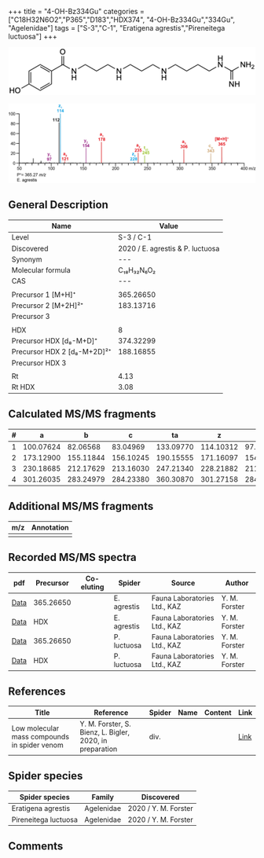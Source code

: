 +++
title = "4-OH-Bz334Gu"
categories = ["C18H32N6O2","P365","D183","HDX374",
"4-OH-Bz334Gu","334Gu",
"Agelenidae"]
tags = ["S-3","C-1",
"Eratigena agrestis","Pireneitega luctuosa"]
+++

![](/img/4-OH-Bz334Gu.png)

![](/img_MSMS/365_4-OH-Bz334Gu_Ea.png?classes=border)

## General Description

| Name                       | Value              |
|----------------------------|--------------------|
| Level                      | S-3 / C-1          |
| Discovered                 | 2020 / E. agrestis & P. luctuosa |
| Synonym                    | ---                |
| Molecular formula          | C₁₈H₃₂N₆O₂                   |
| CAS                        | ---                |
|                            |                    |
| Precursor 1 [M+H]⁺         | 365.26650                   |
| Precursor 2 [M+2H]²⁺       | 183.13716                   |
| Precursor 3                |                    |
|                            |                    |
| HDX                        | 8                   |
| Precursor HDX   [d₈-M+D]⁺   | 374.32299                   |
| Precursor HDX 2 [d₈-M+2D]²⁺ | 188.16855                   |
| Precursor HDX 3            |                    |
|                            |                    |
| Rt                         | 4.13                   |
| Rt HDX                     | 3.08                   |

## Calculated MS/MS fragments

| # | a         | b         | c         | ta        | z         | y         | tz        |
|---|-----------|-----------|-----------|-----------|-----------|-----------|-----------|
| 1 | 100.07624 | 82.06568 | 83.04969 | 133.09770 | 114.10312 | 97.07657 | 131.12967 |
| 2 | 173.12900 | 155.11844 | 156.10245 | 190.15555 | 171.16097 | 154.13442 | 188.18752 |
| 3 | 230.18685 | 212.17629 | 213.16030 | 247.21340 | 228.21882 | 211.19227 | 261.24028 |
| 4 | 301.26035 | 283.24979 | 284.23380 | 360.30870 | 301.27158 | 284.24503 | 318.29813 |


## Additional MS/MS fragments

| m/z | Annotation |
|-----|------------|
|     |            |

## Recorded MS/MS spectra

| pdf                                             | Precursor | Co-eluting | Spider      | Source                       | Author        |
|-------------------------------------------------|-----------|------------|-------------|------------------------------|---------------|
| [Data](/pdf/E-agrestis/365_4-OH-Bz334Gu_Ea.pdf)   | 365.26650 |            | E. agrestis | Fauna Laboratories Ltd., KAZ | Y. M. Forster |
| [Data](/pdf/E-agrestis/365_4-OH-Bz334Gu_Ea_HDX.pdf)   | HDX |            | E. agrestis | Fauna Laboratories Ltd., KAZ | Y. M. Forster |
| [Data](/pdf/P-luctuosa/365_4-OH-Bz334Gu_Pl.pdf) | 365.26650 |           | P. luctuosa | Fauna Laboratories Ltd., KAZ | Y. M. Forster |
| [Data](/pdf/P-luctuosa/365_4-OH-Bz334Gu_Pl_HDX.pdf) | HDX |           | P. luctuosa | Fauna Laboratories Ltd., KAZ | Y. M. Forster |

## References

| Title | Reference | Spider | Name | Content | Link |
|-------|-----------|--------|------|---------|------|
| Low molecular mass compounds in spider venom      | Y. M. Forster, S. Bienz, L. Bigler, 2020, in preparation          | div.       |   |   | [Link](unknown) |

## Spider species

| Spider species     | Family     | Discovered           |
|--------------------|------------|----------------------|
| Eratigena agrestis | Agelenidae | 2020 / Y. M. Forster |
| Pireneitega luctuosa | Agelenidae | 2020 / Y. M. Forster |

## Comments